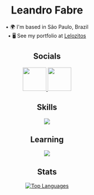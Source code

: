 <h1 align="center"> Leandro Fabre </h1>

<p align="center">
  • 🌍  I'm based in São Paulo, Brazil
  <br/>
  • 🖥️  See my portfolio at <a href="https://Lelozitos.com.br" target="_blank">Lelozitos</a>
</p>

<!--- SOCIALS --->
<h2 align="center"> Socials </h2>
<p align="center"> <a href="https://www.github.com/Lelozitos" target="_blank" rel="noreferrer"> <picture> <source media="(prefers-color-scheme: dark)" srcset="https://raw.githubusercontent.com/danielcranney/readme-generator/main/public/icons/socials/github-dark.svg" /> <source media="(prefers-color-scheme: light)" srcset="https://raw.githubusercontent.com/danielcranney/readme-generator/main/public/icons/socials/github.svg" /> <img src="https://raw.githubusercontent.com/danielcranney/readme-generator/main/public/icons/socials/github.svg" width="64" height="64" /> </picture> </a> <a href="https://www.linkedin.com/in/leandrofabre" target="_blank" rel="noreferrer"> <picture> <source media="(prefers-color-scheme: dark)" srcset="[undefined](https://raw.githubusercontent.com/danielcranney/readme-generator/main/public/icons/socials/linkedin.svg)" /> <source media="(prefers-color-scheme: light)" srcset="https://raw.githubusercontent.com/danielcranney/readme-generator/main/public/icons/socials/linkedin.svg" /> <img src="https://raw.githubusercontent.com/danielcranney/readme-generator/main/public/icons/socials/linkedin.svg" width="64" height="64" /> </picture> </a></p>

<!--- SKILLS --->
<h2 align="center"> Skills </h2>
<p align="center">
  <img src="https://skillicons.dev/icons?i=py,c,cs,cpp,java,js,ts"/>
</p>
<!---
<p align="left">
<a href="https://developer.mozilla.org/en-US/docs/Web/JavaScript" target="_blank" rel="noreferrer"><img src="https://raw.githubusercontent.com/danielcranney/readme-generator/main/public/icons/skills/javascript-colored.svg" width="36" height="36" alt="JavaScript" /></a><a href="https://www.python.org/" target="_blank" rel="noreferrer"><img src="https://raw.githubusercontent.com/danielcranney/readme-generator/main/public/icons/skills/python-colored.svg" width="36" height="36" alt="Python" /></a><a href="https://docs.microsoft.com/en-us/cpp/?view=msvc-170" target="_blank" rel="noreferrer"><img src="https://raw.githubusercontent.com/danielcranney/readme-generator/main/public/icons/skills/cplusplus-colored.svg" width="36" height="36" alt="C++" /></a><a href="https://docs.microsoft.com/en-us/dotnet/csharp/" target="_blank" rel="noreferrer"><img src="https://raw.githubusercontent.com/danielcranney/readme-generator/main/public/icons/skills/csharp-colored.svg" width="36" height="36" alt="C#" /></a><a href="https://www.oracle.com/java/" target="_blank" rel="noreferrer"><img src="https://raw.githubusercontent.com/danielcranney/readme-generator/main/public/icons/skills/java-colored.svg" width="36" height="36" alt="Java" /></a><a href="https://www.tensorflow.org/" target="_blank" rel="noreferrer"><img src="https://raw.githubusercontent.com/danielcranney/readme-generator/main/public/icons/skills/tensorflow-colored.svg" width="36" height="36" alt="TensorFlow" /></a>
</p>
--->

<!--- LEARNING --->
<h2 align="center"> Learning </h2>
<p align="center">
  <img src="https://skillicons.dev/icons?i=arduino,raspberrypi,aws,azure,django,react,lua,matlab"/>
</p>

<!--- STATS --->
<h2 align="center"> Stats </h2>
<p align="center">
  <a href="https://github.com/Lelozitos"><img src="https://github-readme-stats.vercel.app/api/top-langs/?username=Lelozitos&hide=html,hlsl,shaderlab&hide_border=true&layout=compact&langs_count=8&theme=jolly" alt="Top Languages" /></a>
</p>
